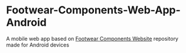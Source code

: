 # Footwear-Components-Web-App-Android
A mobile web app based on [Footwear Components Website](https://github.com/EspositoLucas/Footwear-Components-Website) repository made for Android devices
